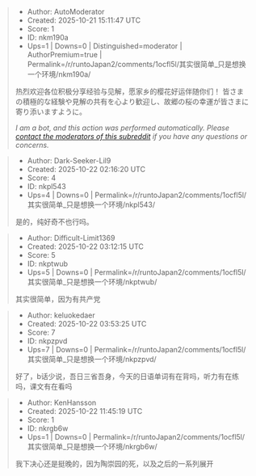 > - Author: AutoModerator
> - Created: 2025-10-21 15:11:47 UTC
> - Score: 1
> - ID: nkm190a
> - Ups=1 | Downs=0 | Distinguished=moderator | AuthorPremium=true | Permalink=/r/runtoJapan2/comments/1ocfl5l/其实很简单_只是想换一个环境/nkm190a/
>
> 热烈欢迎各位积极分享经验与见解，愿家乡的樱花好运伴随你们！
> 皆さまの積極的な経験や見解の共有を心より歓迎し、故郷の桜の幸運が皆さまに寄り添いますように。
> 
> *I am a bot, and this action was performed automatically. Please [contact the moderators of this subreddit](/message/compose/?to=/r/runtoJapan2) if you have any questions or concerns.*

> - Author: Dark-Seeker-Lil9
> - Created: 2025-10-22 02:16:20 UTC
> - Score: 4
> - ID: nkpl543
> - Ups=4 | Downs=0 | Permalink=/r/runtoJapan2/comments/1ocfl5l/其实很简单_只是想换一个环境/nkpl543/
>
> 是的，纯好奇不也行吗。

> - Author: Difficult-Limit1369
> - Created: 2025-10-22 03:12:15 UTC
> - Score: 5
> - ID: nkptwub
> - Ups=5 | Downs=0 | Permalink=/r/runtoJapan2/comments/1ocfl5l/其实很简单_只是想换一个环境/nkptwub/
>
> 其实很简单，因为有共产党

> - Author: keluokedaer
> - Created: 2025-10-22 03:53:25 UTC
> - Score: 7
> - ID: nkpzpvd
> - Ups=7 | Downs=0 | Permalink=/r/runtoJapan2/comments/1ocfl5l/其实很简单_只是想换一个环境/nkpzpvd/
>
> 好了，b话少说，吾日三省吾身，今天的日语单词有在背吗，听力有在练吗，课文有在看吗

> - Author: KenHansson
> - Created: 2025-10-22 11:45:19 UTC
> - Score: 1
> - ID: nkrgb6w
> - Ups=1 | Downs=0 | Permalink=/r/runtoJapan2/comments/1ocfl5l/其实很简单_只是想换一个环境/nkrgb6w/
>
> 我下决心还是挺晚的，因为陶崇园的死，以及之后的一系列展开
